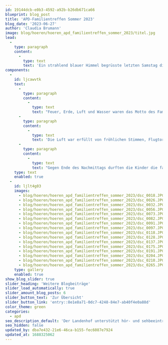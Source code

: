 ```yaml
---
id: 19144dcb-e0b3-4592-a92b-b26db671ca66
blueprint: blog_post
title: 'APD-Familientreffen Sommer 2023'
blog_date: '2023-06-27'
author: 'Claudia Brumann'
image: blog/hoeren/hoeren_apd_familientreffen_sommer_2023/titel.jpg
lead:
  -
    type: paragraph
    content:
      -
        type: text
        text: 'Ein strahlend blauer Himmel begrüsste letzten Samstag die eintreffenden Gäste am Landenhof. In der Luft schwebte Musik und lud zum Mitsingen ein.'
components:
  -
    id: ljcawvtk
    text:
      -
        type: paragraph
        content:
          -
            type: text
            text: "Feuer, Erde, Luft und Wasser waren das Motto des Familientreffens: So warteten auf den verschiedenen Posten zwischen den Platanen und dem angrenzenden Wald\_Naturmaterialien,\_Feuer und Wasser. Wer Lust hatte, konnte zuerst am Feuer Schlangenbrot machen und sich für die weiteren Abenteuer und kreativen Angebote stärken. Aus Steinen, Blättern, Hölzern und Muscheln entstanden liebevoll gestaltete Naturmandalas und Skulpturen. Ausserdem wurden Fluggegenstände gebastelt und es gab vielfältige Spiel- und Abkühlungsgelegenheiten mit Wasser. Mit Geschick wurde das kühle Nass ausserdem auf verschiedenen Geräten mit hohem Tempo von Gross und Klein transportiert. "
      -
        type: paragraph
        content:
          -
            type: text
            text: 'Die Luft war erfüllt von fröhlichen Stimmen, Flugtorpedos, die beachtliche Reichweiten hatten und Wassertropfen, welche aus Wasserpistolen schnellten. Auch der Elternverein SVEHK bot für alle Besucher offene Ohren, anregende Gespräche und eine fruchtige Erfrischungsmöglichkeit. In einer kleinen Waldlichtung waren Seile zwischen den Bäumen gespannt, so dass der Wald für einmal schwebend und schaukelnd erlebt werden konnte, und die Waldhängematte bot einen Platz zum Ausruhen. '
      -
        type: paragraph
        content:
          -
            type: text
            text: "Gegen Ende des Nachmittags durften die Kinder die farbenfroh durch die Luft tanzenden Papier-Propellerli einfangen. Der\_sommerliche Nachmittag fand mit einem feinen Zvieri aus der Landenhofküche seinen musikalischen Ausklang."
    type: text
    enabled: true
  -
    id: ljlt4g03
    images:
      - blog/hoeren/hoeren_apd_familientreffen_sommer_2023/dsc_0018.JPG
      - blog/hoeren/hoeren_apd_familientreffen_sommer_2023/dsc_0026.JPG
      - blog/hoeren/hoeren_apd_familientreffen_sommer_2023/dsc_0032.JPG
      - blog/hoeren/hoeren_apd_familientreffen_sommer_2023/dsc_0056.JPG
      - blog/hoeren/hoeren_apd_familientreffen_sommer_2023/dsc_0073.JPG
      - blog/hoeren/hoeren_apd_familientreffen_sommer_2023/dsc_0082.JPG
      - blog/hoeren/hoeren_apd_familientreffen_sommer_2023/dsc_0091.JPG
      - blog/hoeren/hoeren_apd_familientreffen_sommer_2023/dsc_0097.JPG
      - blog/hoeren/hoeren_apd_familientreffen_sommer_2023/dsc_0118.JPG
      - blog/hoeren/hoeren_apd_familientreffen_sommer_2023/dsc_0128.JPG
      - blog/hoeren/hoeren_apd_familientreffen_sommer_2023/dsc_0137.JPG
      - blog/hoeren/hoeren_apd_familientreffen_sommer_2023/dsc_0175.JPG
      - blog/hoeren/hoeren_apd_familientreffen_sommer_2023/dsc_0191.JPG
      - blog/hoeren/hoeren_apd_familientreffen_sommer_2023/dsc_0204.JPG
      - blog/hoeren/hoeren_apd_familientreffen_sommer_2023/dsc_0210.JPG
      - blog/hoeren/hoeren_apd_familientreffen_sommer_2023/dsc_0265.JPG
    type: gallery
    enabled: true
show_blog_slider: true
slider_heading: 'Weitere Blogbeiträge'
slider_load_automatically: true
slider_amount_blog_posts: 6
slider_button_text: 'Zur Übersicht'
slider_button_link: 'entry::8e1e8a71-0dc7-4248-84e7-ab40f4e0a88d'
color_theme: green
categories:
  - apd
seo_description_default: 'Der Landenhof unterstützt hör- und sehbeeinträchtigte Kinder & Jugendliche in ihrem selbstbestimmten Leben durch Förderung ihrer Fähigkeiten & Entwicklung'
seo_hidden: false
updated_by: dba7e432-21e6-46ca-b155-fec6087e7924
updated_at: 1688325062
---
```

